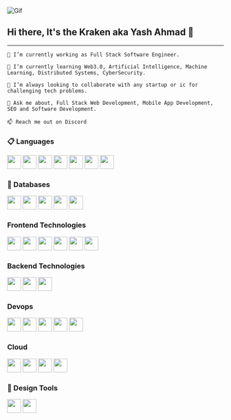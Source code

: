 ![Gif](./assets/giphy.gif)

## Hi there, It's the Kraken aka Yash Ahmad 👋
---

<!--
**yashahmad/yashahmad** is a ✨ _special_ ✨ repository because its `README.md` (this file) appears on your GitHub profile.

Here are some ideas to get you started:

- 🔭 I’m currently working on ...
- 🌱 I’m currently learning ...
- 👯 I’m looking to collaborate on ...
- 🤔 I’m looking for help with ...
- 💬 Ask me about ...
- 📫 How to reach me: ...
- 😄 Pronouns: ...
- ⚡ Fun fact: ...
-->


```
🔭 I’m currently working as Full Stack Software Engineer.

🌱 I’m currently learning Web3.0, Artificial Intelligence, Machine Learning, Distributed Systems, CyberSecurity.

👯 I’m always looking to collaborate with any startup or ic for challenging tech problems.

💬 Ask me about, Full Stack Web Development, Mobile App Development, SEO and Software Development.

📫 Reach me out on Discord
```
### 📋 Languages
<img src="https://cdn.jsdelivr.net/gh/devicons/devicon/icons/python/python-original-wordmark.svg" width="32px" height="32px"/>  <img src="https://cdn.jsdelivr.net/gh/devicons/devicon/icons/c/c-original.svg" width="32px" height="32px"/>  <img src="https://cdn.jsdelivr.net/gh/devicons/devicon/icons/cplusplus/cplusplus-original.svg" width="32px" height="32px"/>  <img src="https://cdn.jsdelivr.net/gh/devicons/devicon/icons/html5/html5-original-wordmark.svg" width="32px" height="32px"/>  <img src="https://cdn.jsdelivr.net/gh/devicons/devicon/icons/css3/css3-original-wordmark.svg" width="32px" height="32px"/> <img src="https://cdn.jsdelivr.net/gh/devicons/devicon/icons/javascript/javascript-original.svg" width="32px" height="32px"/>  <img src="https://cdn.jsdelivr.net/gh/devicons/devicon/icons/typescript/typescript-original.svg" width="32px" height="32px"/>

<!-- ![Python](https://img.shields.io/badge/python-3670A0?style=for-the-badge&logo=python&logoColor=ffdd54) ![C](https://img.shields.io/badge/c-%2300599C.svg?style=for-the-badge&logo=c&logoColor=white) ![C++](https://img.shields.io/badge/c++-%2300599C.svg?style=for-the-badge&logo=c%2B%2B&logoColor=white)
![HTML5](https://img.shields.io/badge/html5-%23E34F26.svg?style=for-the-badge&logo=html5&logoColor=white) ![CSS3](https://img.shields.io/badge/css3-%231572B6.svg?style=for-the-badge&logo=css3&logoColor=white) 	![JavaScript](https://img.shields.io/badge/javascript-%23323330.svg?style=for-the-badge&logo=javascript&logoColor=%23F7DF1E) -->

### 💾 Databases
<img src="https://cdn.jsdelivr.net/gh/devicons/devicon/icons/mongodb/mongodb-original.svg" width="32px" height="32px"/>  <img src="https://cdn.jsdelivr.net/gh/devicons/devicon/icons/postgresql/postgresql-original-wordmark.svg" width="32px" height="32px"/>  <img src="https://cdn.jsdelivr.net/gh/devicons/devicon/icons/mysql/mysql-original-wordmark.svg" width="32px" height="32px"/>  <img src="https://cdn.jsdelivr.net/gh/devicons/devicon/icons/sqlite/sqlite-original-wordmark.svg" width="32px" height="32px"/>  <img src="https://cdn.jsdelivr.net/gh/devicons/devicon/icons/redis/redis-original-wordmark.svg" width="32px" height="32px"/>


<!-- 
![MongoDB](https://img.shields.io/badge/MongoDB-%234ea94b.svg?style=for-the-badge&logo=mongodb&logoColor=white) ![Postgres](https://img.shields.io/badge/postgres-%23316192.svg?style=for-the-badge&logo=postgresql&logoColor=white) ![SQLite](https://img.shields.io/badge/sqlite-%2307405e.svg?style=for-the-badge&logo=sqlite&logoColor=white) -->



<!-- ### 📚 Frameworks, Platforms and Libraries
![Ant-Design](https://img.shields.io/badge/-AntDesign-%230170FE?style=for-the-badge&logo=ant-design&logoColor=white) ![Bootstrap](https://img.shields.io/badge/bootstrap-%23563D7C.svg?style=for-the-badge&logo=bootstrap&logoColor=white) ![MUI](https://img.shields.io/badge/MUI-%230081CB.svg?style=for-the-badge&logo=mui&logoColor=white) -->

### Frontend Technologies
<img src="https://cdn.jsdelivr.net/gh/devicons/devicon/icons/react/react-original-wordmark.svg" width="32px" height="32px"/>  <img src="https://cdn.jsdelivr.net/gh/devicons/devicon/icons/nextjs/nextjs-original-wordmark.svg" width="32px" height="32px"/>  <img src="https://cdn.jsdelivr.net/gh/devicons/devicon/icons/materialui/materialui-original.svg" width="32px" height="32px"/>  <img src="https://cdn.jsdelivr.net/gh/devicons/devicon/icons/tailwindcss/tailwindcss-original-wordmark.svg" width="32px" height="32px"/>  <img src="https://cdn.jsdelivr.net/gh/devicons/devicon/icons/bootstrap/bootstrap-original.svg" width="32px" height="32px"/> <img src="https://cdn.jsdelivr.net/gh/devicons/devicon/icons/redis/redis-original-wordmark.svg" width="32px" height="32px"/>

<!-- ![React](https://img.shields.io/badge/react-%2320232a.svg?style=for-the-badge&logo=react&logoColor=%2361DAFB) ![Next JS](https://img.shields.io/badge/Next-black?style=for-the-badge&logo=next.js&logoColor=white) ![TailwindCSS](https://img.shields.io/badge/tailwindcss-%2338B2AC.svg?style=for-the-badge&logo=tailwind-css&logoColor=white) ![MUI](https://img.shields.io/badge/MUI-%230081CB.svg?style=for-the-badge&logo=mui&logoColor=white) -->

### Backend Technologies
<img src="https://cdn.jsdelivr.net/gh/devicons/devicon/icons/express/express-original-wordmark.svg" width="32px" height="32px"/>  <img src="https://cdn.jsdelivr.net/gh/devicons/devicon/icons/nodejs/nodejs-original-wordmark.svg" width="32px" height="32px"/>  <img src="https://cdn.jsdelivr.net/gh/devicons/devicon/icons/django/django-plain-wordmark.svg" width="32px" height="32px"/>

### Devops
<img src="https://cdn.jsdelivr.net/gh/devicons/devicon/icons/git/git-original-wordmark.svg" width="32px" height="32px" />  <img src="https://cdn.jsdelivr.net/gh/devicons/devicon/icons/github/github-original-wordmark.svg" width="32px" height="32px"/>  <img src="https://cdn.jsdelivr.net/gh/devicons/devicon/icons/bitbucket/bitbucket-original-wordmark.svg" width="32px" height="32px" />  <img src="https://cdn.jsdelivr.net/gh/devicons/devicon/icons/trello/trello-plain-wordmark.svg" width="32px" height="32px"/>  <img src="https://cdn.jsdelivr.net/gh/devicons/devicon/icons/kubernetes/kubernetes-plain.svg" width="32px" height="32px"/>

### Cloud
<img src="https://cdn.jsdelivr.net/gh/devicons/devicon/icons/docker/docker-original.svg" width="32px" height="32px"/>  <img src="https://cdn.jsdelivr.net/gh/devicons/devicon/icons/nginx/nginx-original.svg" width="32px" height="32px"/>  <img src="https://cdn.jsdelivr.net/gh/devicons/devicon/icons/digitalocean/digitalocean-original-wordmark.svg" width="32px" height="32px"/>  <img src="https://cdn.jsdelivr.net/gh/devicons/devicon/icons/googlecloud/googlecloud-original.svg" width="32px" height="32px"/>

### 🎨 Design Tools
<img src="https://cdn.jsdelivr.net/gh/devicons/devicon/icons/figma/figma-original.svg" width="32px" height="32px" />  <img src="https://cdn.jsdelivr.net/gh/devicons/devicon/icons/xd/xd-plain.svg" width="32px" height="32px"/>

<!-- ![Figma](https://img.shields.io/badge/figma-%23F24E1E.svg?style=for-the-badge&logo=figma&logoColor=white) ![Adobe XD](https://img.shields.io/badge/Adobe%20XD-470137?style=for-the-badge&logo=Adobe%20XD&logoColor=#FF61F6) -->